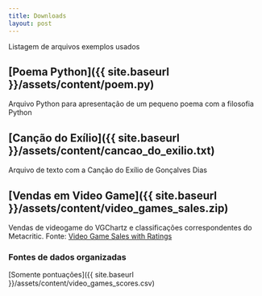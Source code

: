 ```yaml
---
title: Downloads
layout: post
---
```


Listagem de arquivos exemplos usados

## [Poema Python]({{ site.baseurl }}/assets/content/poem.py)

Arquivo Python para apresentação de um pequeno poema com a filosofia Python

## [Canção do Exílio]({{ site.baseurl }}/assets/content/cancao_do_exilio.txt)

Arquivo de texto com a Canção do Exílio de Gonçalves Dias

## [Vendas em Video Game]({{ site.baseurl }}/assets/content/video_games_sales.zip)

Vendas de videogame do VGChartz e classificações correspondentes do Metacritic. Fonte: [Video Game Sales with Ratings](https://www.kaggle.com/datasets/rush4ratio/video-game-sales-with-ratings)

### Fontes de dados organizadas

[Somente pontuações]({{ site.baseurl }}/assets/content/video_games_scores.csv)
